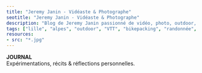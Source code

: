 ```yaml
---
title: "Jeremy Janin - Vidéaste & Photographe"
seotitle: "Jeremy Janin - Vidéaste & Photographe"
description: "Blog de Jeremy Janin passionné de vidéo, photo, outdoor, adventures, VTT, bivouac et d'aventure."
tags: ["lille", "alpes", "outdoor", "VTT", "bikepacking", "randonnée", "bivouac", "voyage", "bretagne", "surf", "slow life", "captain yvon", "photographie", "argentique", "super 8", "vidéo", "filmmaker", "sport", "bikepacking", "workflow", "Apple", "montage", "documentaire", "réalisateur", "djisupertramp", "montagne", "ocean", "mer", "manche", "velo"]
resources:
- src: "*.jpg"
---
```


**JOURNAL**<br/>
Expérimentations, récits & réflections personnelles.
